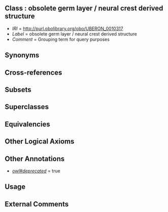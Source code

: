 
## Class : obsolete germ layer / neural crest derived structure

 * *IRI* = http://purl.obolibrary.org/obo/UBERON_0010317
 * *Label* = obsolete germ layer / neural crest derived structure
 * *Comment* = Grouping term for query purposes

## Synonyms


## Cross-references


## Subsets


## Superclasses


## Equivalencies


## Other Logical Axioms


## Other Annotations

 * *[owl#deprecated](../../ed/owl#deprecated.md)* = true

## Usage


## External Comments

